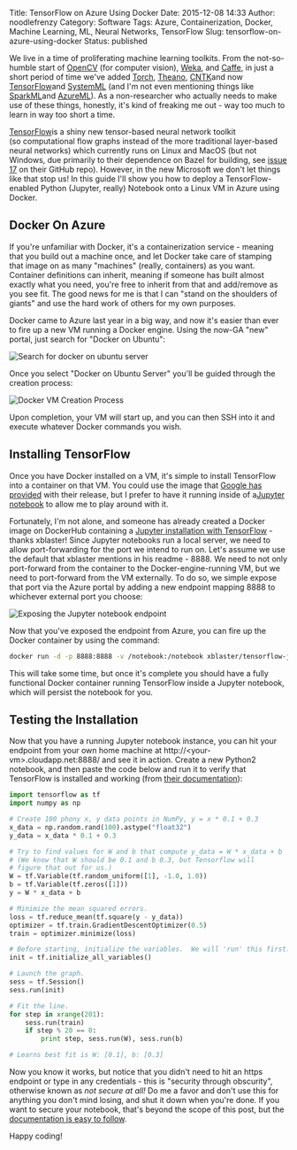 Title: TensorFlow on Azure Using Docker
Date: 2015-12-08 14:33
Author: noodlefrenzy
Category: Software
Tags: Azure, Containerization, Docker, Machine Learning, ML, Neural Networks, TensorFlow
Slug: tensorflow-on-azure-using-docker
Status: published

We live in a time of proliferating machine learning toolkits. From the
not-so-humble start of [OpenCV](http://opencv.org/) (for computer
vision), [Weka](http://www.cs.waikato.ac.nz/ml/weka/), and
[Caffe](http://caffe.berkeleyvision.org/), in just a short period of
time we've added [Torch](http://torch.ch/),
[Theano](http://www.deeplearning.net/software/theano/),
[CNTK](http://research.microsoft.com/apps/pubs/?id=226641)and now
[TensorFlow](https://googleblog.blogspot.com/2015/11/tensorflow-smarter-machine-learning-for.html)and
[SystemML](http://siliconangle.com/blog/2015/11/24/ibm-open-sources-its-systemml-machine-learning-tech/)
(and I'm not even mentioning things like
[SparkML](http://spark.apache.org/docs/latest/mllib-guide.html)and
[AzureML](https://azure.microsoft.com/en-us/services/machine-learning/)).
As a non-researcher who actually needs to make use of these things,
honestly, it's kind of freaking me out - way too much to learn in way
too short a time.

[TensorFlow](https://www.tensorflow.org/)is a shiny new tensor-based
neural network toolkit (so computational flow graphs instead of the more
traditional layer-based neural networks) which currently runs on Linux
and MacOS (but not Windows, due primarily to their dependence on Bazel
for building, see [issue
17](https://github.com/tensorflow/tensorflow/issues/17) on their GitHub
repo). However, in the new Microsoft we don't let things like that stop
us! In this guide I'll show you how to deploy a TensorFlow-enabled
Python (Jupyter, really) Notebook onto a Linux VM in Azure using Docker.

Docker On Azure
---------------

If you're unfamiliar with Docker, it's a containerization service -
meaning that you build out a machine once, and let Docker take care of
stamping that image on as many "machines" (really, containers) as you
want. Container definitions can inherit, meaning if someone has built
almost exactly what you need, you're free to inherit from that and
add/remove as you see fit. The good news for me is that I can "stand on
the shoulders of giants" and use the hard work of others for my own
purposes.

Docker came to Azure last year in a big way, and now it's easier than
ever to fire up a new VM running a Docker engine. Using the now-GA "new"
portal, just search for "Docker on Ubuntu":

![Search for docker on ubuntu
server]({filename}/images/New_Docker.png)

Once you select "Docker on Ubuntu Server" you'll be guided through the
creation process:

![Docker VM Creation
Process]({filename}/images/Docker_VM_Create.png)

Upon completion, your VM will start up, and you can then SSH into it and
execute whatever Docker commands you wish.

Installing TensorFlow
---------------------

Once you have Docker installed on a VM, it's simple to install
TensorFlow into a container on that VM. You could use the image that
[Google has
provided](https://www.tensorflow.org/versions/master/get_started/os_setup.html#docker_install)
with their release, but I prefer to have it running inside of a[Jupyter
notebook](http://jupyter.org/) to allow me to play around with it.

Fortunately, I'm not alone, and someone has already created a Docker
image on DockerHub containing a [Jupyter installation with
TensorFlow](https://hub.docker.com/r/xblaster/tensorflow-jupyter/) -
thanks xblaster! Since Jupyter notebooks run a local server, we need to
allow port-forwarding for the port we intend to run on. Let's assume we
use the default that xblaster mentions in his readme - 8888. We need to
not only port-forward from the container to the Docker-engine-running
VM, but we need to port-forward from the VM externally. To do so, we
simple expose that port via the Azure portal by adding a new endpoint
mapping 8888 to whichever external port you choose:

![Exposing the Jupyter notebook
endpoint]({filename}/images/Expose_VM_Endpoint.png)

Now that you've exposed the endpoint from Azure, you can fire up the
Docker container by using the command:

```bash
docker run -d -p 8888:8888 -v /notebook:/notebook xblaster/tensorflow-jupyter
```

This will take some time, but once it's complete you should have a fully
functional Docker container running TensorFlow inside a Jupyter
notebook, which will persist the notebook for you.

Testing the Installation
------------------------

Now that you have a running Jupyter notebook instance, you can hit your
endpoint from your own home machine at
http://\<your-vm\>.cloudapp.net:8888/ and see it in action. Create a new
Python2 notebook, and then paste the code below and run it to verify
that TensorFlow is installed and working (from [their
documentation](https://www.tensorflow.org/versions/master/get_started/index.html)):

```python
import tensorflow as tf
import numpy as np

# Create 100 phony x, y data points in NumPy, y = x * 0.1 + 0.3
x_data = np.random.rand(100).astype("float32")
y_data = x_data * 0.1 + 0.3

# Try to find values for W and b that compute y_data = W * x_data + b
# (We know that W should be 0.1 and b 0.3, but Tensorflow will
# figure that out for us.)
W = tf.Variable(tf.random_uniform([1], -1.0, 1.0))
b = tf.Variable(tf.zeros([1]))
y = W * x_data + b

# Minimize the mean squared errors.
loss = tf.reduce_mean(tf.square(y - y_data))
optimizer = tf.train.GradientDescentOptimizer(0.5)
train = optimizer.minimize(loss)

# Before starting, initialize the variables.  We will 'run' this first.
init = tf.initialize_all_variables()

# Launch the graph.
sess = tf.Session()
sess.run(init)

# Fit the line.
for step in xrange(201):
    sess.run(train)
    if step % 20 == 0:
        print step, sess.run(W), sess.run(b)

# Learns best fit is W: [0.1], b: [0.3]
```

Now you know it works, but notice that you didn't need to hit an https
endpoint or type in any credentials - this is "security through
obscurity", otherwise known as *not secure at all!* Do me a favor and
don't use this for anything you don't mind losing, and shut it down when
you're done. If you want to secure your notebook, that's beyond the
scope of this post, but the [documentation is easy to
follow](http://jupyter-notebook.readthedocs.org/en/latest/public_server.html).

Happy coding!

